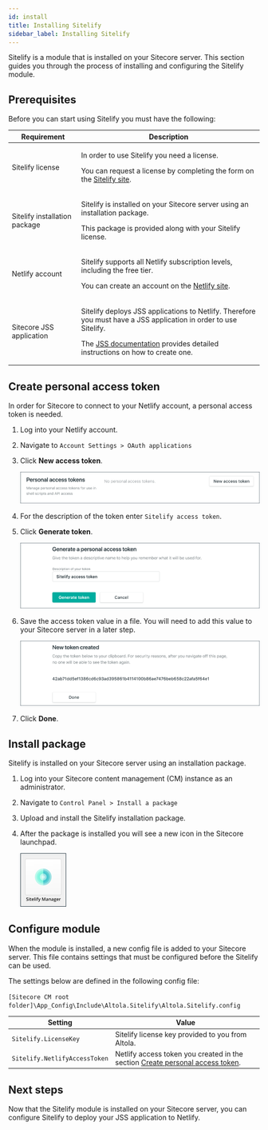 ```yaml
---
id: install
title: Installing Sitelify
sidebar_label: Installing Sitelify
---
```


Sitelify is a module that is installed on your Sitecore server. This section guides you through the process of installing and configuring the Sitelify module.

## Prerequisites

Before you can start using Sitelify you must have the following:

Requirement | Description
--- | ---
Sitelify license | <p>In order to use Sitelify you need a license.</p> <p>You can request a license by completing the form on the [Sitelify site](https://sitelify.io/#request-access).</p>
Sitelify installation package | <p>Sitelify is installed on your Sitecore server using an installation package.</p><p>This package is provided along with your Sitelify license.</p>
Netlify account | <p>Sitelify supports all Netlify subscription levels, including the free tier.</p><p>You can create an account on the [Netlify site](https://www.netlify.com/).</p>
Sitecore JSS application | <p>Sitelify deploys JSS applications to Netlify. Therefore you must have a JSS application in order to use Sitelify.</p><p>The [JSS documentation](https://jss.sitecore.com/) provides detailed instructions on how to create one.</p>

## Create personal access token

In order for Sitecore to connect to your Netlify account, a personal access token is needed.

1. Log into your Netlify account.
1. Navigate to `Account Settings > OAuth applications` 
1. Click **New access token**.

    ![New access token](assets/install-netlify-access-token-01.png)

1. For the description of the token enter `Sitelify access token`.
1. Click **Generate token**.

    ![Generate token](assets/install-netlify-access-token-02.png)

1. Save the access token value in a file. You will need to add this value to your Sitecore server in a later step.

    ![Access token](assets/install-netlify-access-token-03.png)

1. Click **Done**.

## Install package

Sitelify is installed on your Sitecore server using an installation package.

1. Log into your Sitecore content management (CM) instance as an administrator.
1. Navigate to `Control Panel > Install a package`
1. Upload and install the Sitelify installation package.
1. After the package is installed you will see a new icon in the Sitecore launchpad.

    ![Sitelify app](assets/sitelify-app-sitecore-launchpad.png)

## Configure module

When the module is installed, a new config file is added to your Sitecore server. 
This file contains settings that must be configured before the Sitelify can be used.

The settings below are defined in the following config file:

`[Sitecore CM root folder]\App_Config\Include\Altola.Sitelify\Altola.Sitelify.config`

Setting | Value
--- | ---
`Sitelify.LicenseKey` | Sitelify license key provided to you from Altola.
`Sitelify.NetlifyAccessToken` | Netlify access token you created in the section [Create personal access token](#create-personal-access-token).

## Next steps

Now that the Sitelify module is installed on your Sitecore server, you can configure Sitelify to deploy your JSS application to Netlify.